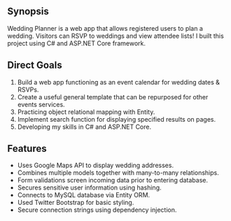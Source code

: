 ## Synopsis
Wedding Planner is a web app that allows registered users to plan a wedding. Visitors can RSVP to weddings and view attendee lists! I built this project using C# and ASP.NET Core framework.

## Direct Goals
1. Build a web app functioning as an event calendar for wedding dates & RSVPs.
2. Create a useful general template that can be repurposed for other events services.
3. Practicing object relational mapping with Entity.
4. Implement search function for displaying specified results on pages.
5. Developing my skills in C# and ASP.NET Core.

## Features
- Uses Google Maps API to display wedding addresses.
- Combines multiple models together with many-to-many relationships.
- Form validations screen incoming data prior to entering database.
- Secures sensitive user information using hashing.
- Connects to MySQL database via Entity ORM.
- Used Twitter Bootstrap for basic styling.
- Secure connection strings using dependency injection.